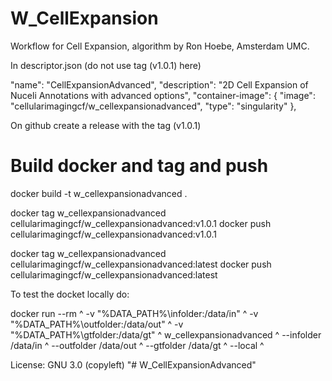 # W_CellExpansion

Workflow for Cell Expansion, algorithm by Ron Hoebe, Amsterdam UMC.

In descriptor.json (do not use tag (v1.0.1) here)

  "name": "CellExpansionAdvanced",
  "description": "2D Cell Expansion of Nuceli Annotations with advanced options",
  "container-image": {
    "image": "cellularimagingcf/w_cellexpansionadvanced",
    "type": "singularity"
  },

On github create a release with the tag (v1.0.1) 


# Build docker and tag and push

docker build -t w_cellexpansionadvanced .

docker tag w_cellexpansionadvanced cellularimagingcf/w_cellexpansionadvanced:v1.0.1
docker push cellularimagingcf/w_cellexpansionadvanced:v1.0.1

docker tag w_cellexpansionadvanced cellularimagingcf/w_cellexpansionadvanced:latest
docker push cellularimagingcf/w_cellexpansionadvanced:latest


To test the docket locally do:

docker run --rm ^
	-v "%DATA_PATH%\infolder:/data/in" ^
	-v "%DATA_PATH%\outfolder:/data/out" ^
	-v "%DATA_PATH%\gtfolder:/data/gt" ^
	w_cellexpansionadvanced ^
	--infolder /data/in ^
	--outfolder /data/out ^
	--gtfolder /data/gt ^
	--local ^
	


License: GNU 3.0 (copyleft)
"# W_CellExpansionAdvanced" 
